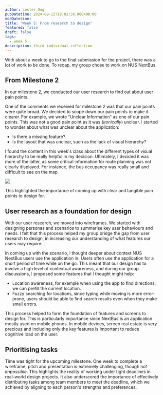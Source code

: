 ```yaml
---
author: Lester Ong
pubDatetime: 2024-09-13T19:02:38.000+08:00
modDatetime: 
title: "Week 5: From research to design"
featured: false
draft: false
tags:
  - week 5
description: third individual reflection
---
```


With about a week to go to the final submission for the project, there was a lot of work to be done. To recap, my group chose to work on NUS NextBus.

## From Milestone 2

In our milestone 2, we conducted our user research to find out about user pain points.

One of the comments we received for milestone 2 was that our pain points were quite broad. We decided to scope down our pain points to make it clearer. For example, we wrote "Unclear Information" as one of our pain points. This was not a good pain point as it was (*ironically*) unclear. I started to wonder about what was unclear about the application:

- Is there a missing feature?
- Is the layout that was unclear, such as the lack of visual hierarchy?

I found the content in this week's class about the different types of visual hierarchy to be really helpful in my decision. Ultimately, I decided it was more of the latter, as some critical information for route planning was not clearly displayed. For instance, the bus occupancy was really small and difficult to see on the map.

![](@assets/images/week5-map.jpg)

This highlighted the importance of coming up with clear and tangible pain points to design for.

## User research as a foundation for design

With our user research, we moved into wireframes. We started with designing personas and scenarios to summarise key user behaviours and needs. I felt that this process helped my group bridge the gap from user research to design, in increasing our understanding of what features our users may require. 

In coming up with the scenario, I thought deeper about context NUS NextBus users use the application in. Users often use the application for a short period of time while on the go. This meant that our design has to involve a high level of contextual awareness, and during our group discussions, I proposed some features that I thought might help:

- Location awareness, for example when using the app to find directions, we can prefill the current location.
- Fuzzy searching for locations, since typing while moving is more error-prone, users should be able to find search results even when they make small errors.

This process helped to form the foundation of features and screens to design for. This is particularly importance since NextBus is an application mostly used on mobile phones. In mobile devices, screen real estate is very precious and including only the key features is important to reduce cognitive load on the user.

## Prioritising tasks

Time was tight for the upcoming milestone. One week to complete a wireframe, pitch and presentation is extremely challenging, though *not impossible*. This highlights the reality of working under tight deadlines in real-world design projects. It also underscored the importance of effectively distributing tasks among team members to meet the deadline, which we achieved by aligning to each person's strengths and preferences.
